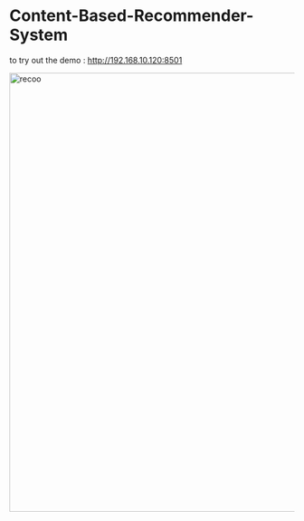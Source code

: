 # Content-Based-Recommender-System
to try out the demo : http://192.168.10.120:8501

<img width="775" alt="recoo" src="https://user-images.githubusercontent.com/59733680/130980665-fd699b6d-9ef0-46b9-b442-71ccc2fb228f.png">

